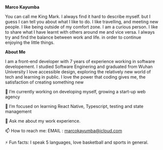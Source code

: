 **Marco Kayumba**

You can call me King Mark. I always find it hard to describe myself. but I guess I can tell you about what I like to do.
I like travelling, and meeting new people. I like being outside of my comfort zone. I am a curious person. I like to share what I have learnt with others around me and vice versa.  I always try and find the balance between work and life. in order to continue enjoying the little things. 

**About Me**

I am a front-end developer with 7 years of experience working in software developement. I studied Software Enginering and graduated from Wuhan University 
I love accessible design, exploring the relatively new world of tech and learning in public.
I love the power that coding gives me, the satisfaction of creating something new

🔭 I’m currently working on developing myself, growing a start-up web agency

🌱 I’m focused on learning React Native, Typescript, testing and state management

💬 Ask me about my work experience.

📫 How to reach me: EMAIL : marcokayumba@icloud.com

⚡ Fun facts: I speak 5 languages, love basketball and sports in general.
